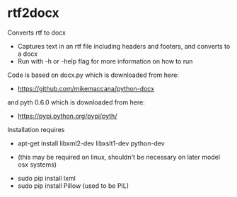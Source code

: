 rtf2docx
========
Converts rtf to docx

* Captures text in an rtf file including headers and footers, and converts to a docx
* Run with -h or -help flag for more information on how to run

Code is based on docx.py which is downloaded from here:
* https://github.com/mikemaccana/python-docx

and pyth 0.6.0 which is downloaded from here:
* https://pypi.python.org/pypi/pyth/

Installation requires
*  apt-get install libxml2-dev libxslt1-dev python-dev
  -  (this may be required on linux, shouldn't be necessary on later model osx systems)
* sudo pip install lxml
* sudo pip install Pillow (used to be PIL)
